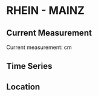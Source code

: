 # RHEIN - MAINZ

## Current Measurement

Current measurement: <Value topic="rivers/pegel-online/RHEIN/MAINZ/measurementValue"/> cm

## Time Series

<TimeSeries topic="rivers/pegel-online/RHEIN/MAINZ/measurementValue" period="week" />

## Location

<WorldMap>
  <Marker lat="50.003995095284914" lon="8.27531853709192" labelTopic="rivers/pegel-online/RHEIN/MAINZ" />
</WorldMap>
